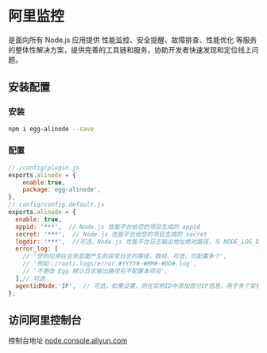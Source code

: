 # 阿里监控

是面向所有 Node.js 应用提供 性能监控、安全提醒、故障排查、性能优化 等服务的整体性解决方案，提供完善的工具链和服务，协助开发者快速发现和定位线上问题。

## 安装配置

### 安装

```bash
npm i egg-alinode --save
```

### 配置

```js
// /config/plugin.js
exports.alinode = {
    enable:true,
    package:'egg-alinode',
},
// config/config.default.js
exports.alinode = {
  enable: true,
  appid: '***',  // Node.js 性能平台给您的项目生成的 appid
  secret: '***',  // Node.js 性能平台给您的项目生成的 secret
  logdir: '***',  //可选，Node.js 性能平台日志输出地址绝对路径，与 NODE_LOG_DIR 保持一致。如：/tmp/，也可以不写
  error_log: [
    // '您的应用在业务层面产生的异常日志的路径，数组，可选，可配置多个',
    // '例如：/root/.logs/error.#YYYY#-#MM#-#DD#.log',
    // '不更改 Egg 默认日志输出路径可不配置本项目',
  ],// 可选
  agentidMode:'IP',  // 可选，如果设置，则在实例ID中添加部分IP信息，用于多个实例 hostname 相同的场景（以容器为主）
};

```

## 访问阿里控制台
控制台地址 [node.console.aliyun.com](node.console.aliyun.com)